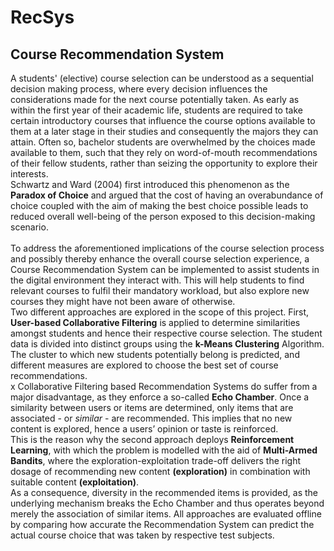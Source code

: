 # RecSys
## Course Recommendation System

A students' (elective) course selection can be understood as a sequential decision making process, where every decision influences the considerations made for the next course potentially taken. 
As early as within the first year of their academic life, students are required to take certain introductory courses that influence the course options available to them at a later stage in their studies and consequently the majors they can attain.
Often so, bachelor students are overwhelmed by the choices made available to them, such that they rely on word-of-mouth recommendations of their fellow students, rather than seizing the opportunity to explore their interests. <br>
Schwartz and Ward (2004) first introduced this phenomenon as the **Paradox of Choice** and argued that the cost of having an overabundance of choice coupled with the aim of making the best choice possible leads to reduced overall well-being of the person exposed to this decision-making scenario.<br>
<br>
To address the aforementioned implications of the course selection process and possibly thereby enhance the overall course selection experience, a Course Recommendation System can be implemented to assist students in the digital environment they interact with.
This will help students to find relevant courses to fulfil their mandatory workload, but also explore new courses they might have not been aware of otherwise. <br>
Two different approaches are explored in the scope of this project. First, **User-based Collaborative Filtering** is applied to determine similarities amongst students and hence their respective course selection.
The student data is divided into distinct groups using the **k-Means Clustering** Algorithm. The cluster to which new students potentially belong is predicted, and different measures are explored to choose the best set of course recommendations.<br>x
Collaborative Filtering based Recommendation Systems do suffer from a major disadvantage, as they enforce a so-called **Echo Chamber**. Once a similarity between users or items are determined, only items that are associated - or *similar* - are recommended. This implies that no new content is explored, hence a users’ opinion or taste is reinforced. <br>
This is the reason why the second approach deploys **Reinforcement Learning**, with which the problem is modelled with the aid of **Multi-Armed Bandits**, where the exploration-exploitation trade-off delivers the right dosage of recommending new content **(exploration)** in combination with suitable content **(exploitation)**. <br>As a consequence, diversity in the recommended items is provided, as the underlying mechanism breaks the Echo Chamber and thus operates beyond merely the association of similar items. 
All approaches are evaluated offline by comparing how accurate the Recommendation System can predict the actual course choice that was taken by respective test subjects.
